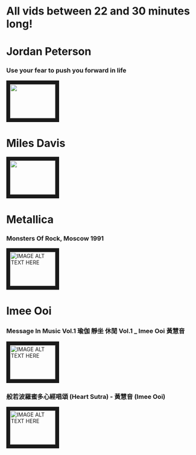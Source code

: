 # All vids between 22 and 30 minutes long!

# Jordan Peterson

### Use your fear to push you forward in life

<a href="http://www.youtube.com/watch?feature=player_embedded&v=oHfyHuymGcU" target="_blank"><img src="http://img.youtube.com/vi/oHfyHuymGcU/0.jpg" 
alt="" width="120" height="90" border="10" /></a>

# Miles Davis

<a href="http://www.youtube.com/watch?feature=player_embedded&v=eng4OTDqtoM" target="_blank"><img src="http://img.youtube.com/vi/WSqFnMy_WYU/0.jpg" 
alt="" width="120" height="90" border="10" /></a>

# Metallica
###  Monsters Of Rock, Moscow 1991
<a href="http://www.youtube.com/watch?feature=player_embedded&v=eng4OTDqtoM
" target="_blank"><img src="http://img.youtube.com/vi/eng4OTDqtoM/0.jpg" 
alt="IMAGE ALT TEXT HERE" width="120" height="90" border="10" /></a>

# Imee Ooi
### Message In Music Vol.1 瑜伽 靜坐 休閒 Vol.1 _ Imee Ooi 黃慧音

<a href="http://www.youtube.com/watch?feature=player_embedded&v=RjdbiYZai7M
" target="_blank"><img src="http://img.youtube.com/vi/RjdbiYZai7M/0.jpg" 
alt="IMAGE ALT TEXT HERE" width="120" height="90" border="10" /></a>

### 般若波羅蜜多心經唱頌 (Heart Sutra) - 黃慧音 (Imee Ooi)

<a href="http://www.youtube.com/watch?feature=player_embedded&v=2HcOWGKPxpQ
" target="_blank"><img src="http://img.youtube.com/vi/2HcOWGKPxpQ/0.jpg" 
alt="IMAGE ALT TEXT HERE" width="120" height="90" border="10" /></a>



